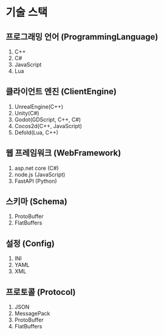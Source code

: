 # 기술 스택

##  프로그래밍 언어 (ProgrammingLanguage)

1. C++
2. C# 
3. JavaScript
4. Lua

## 클라이언트 엔진 (ClientEngine)

1. UnrealEngine(C++)
2. Unity(C#)
3. Godot(GDScript, C++, C#)
4. Cocos2d(C++, JavaScript)
5. Defold(Lua, C++)

## 웹 프레임워크 (WebFramework)

1. asp.net core (C#)
2. node.js (JavaScript)
2. FastAPI (Python) 

## 스키마 (Schema)

1. ProtoBuffer
2. FlatBuffers

## 설정 (Config)

1. INI
2. YAML
3. XML

## 프로토콜 (Protocol)

1. JSON
2. MessagePack
3. ProtoBuffer
4. FlatBuffers